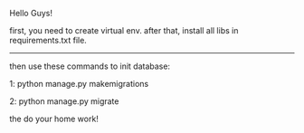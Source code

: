 Hello Guys!

first, you need to create virtual env.
after that, install all libs in requirements.txt file.
***
then use these commands to init database:

1: python manage.py makemigrations

2: python manage.py migrate

the do your home work!
